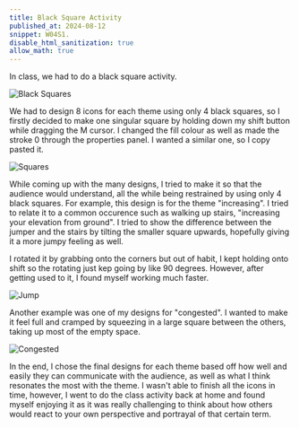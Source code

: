 ```yaml
---
title: Black Square Activity
published_at: 2024-08-12
snippet: W04S1.
disable_html_sanitization: true
allow_math: true
---
```


In class, we had to do a black square activity. 

![Black Squares](/w04s1/blacksquares.png)

We had to design 8 icons for each theme using only 4 black squares, so I firstly decided to make one singular square by holding down my shift button while dragging the M cursor. I changed the fill colour as well as made the stroke 0 through the properties panel. I wanted a similar one, so I copy pasted it.

![Squares](/w04s1/w04s1%20first.png)

While coming up with the many designs, I tried to make it so that the audience would understand, all the while being restrained by using only 4 black squares. For example, this design is for the theme "increasing". I tried to relate it to a common occurence such as walking up stairs, "increasing your elevation from ground". I tried to show the difference between the jumper and the stairs by tilting the smaller square upwards, hopefully giving it a more jumpy feeling as well. 

I rotated it by grabbing onto the corners but out of habit, I kept holding onto shift so the rotating just kep going by like 90 degrees. However, after getting used to it, I found myself working much faster.

![Jump](/w04s1/w04s1%20second.png)

Another example was one of my designs for "congested". I wanted to make it feel full and cramped by squeezing in a large square between the others, taking up most of the empty space.

![Congested](/w04s1/w04s1%20third.png)

In the end, I chose the final designs for each theme based off how well and easily they can communicate with the audience, as well as what I think resonates the most with the theme. I wasn't able to finish all the icons in time, however, I went to do the class activity back at home and found myself enjoying it as it was really challenging to think about how others would react to your own perspective and portrayal of that certain term. 
